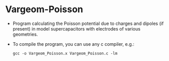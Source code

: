 # Vargeom-Poisson

* Program calculating the Poisson potential due to charges and dipoles (if present) in model supercapacitors with electrodes of various geometries.

* To compile the program, you can use any c compiler, e.g.:

      gcc -o Vargeom_Poisson.x Vargeom_Poisson.c -lm
